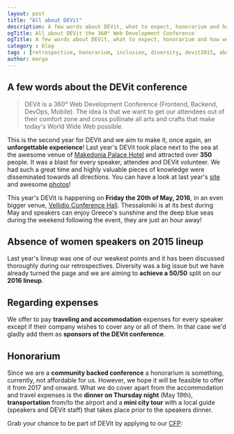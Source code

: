 ```yaml
---
layout: post
title: "All about DEVit"
description: A few words about DEVit, what to expect, honorarium and how we tackle diversity and inclusion
ogTitle: All about DEVit the 360° Web Development Conference
ogTitle: A few words about DEVit, what to expect, honorarium and how we tackle diversity and inclusion
category : blog
tags : [retrospective, honorarium, inclusion, diversity, devit2015, about, mea culpa]
author: marga
---
```



## A few words about the DEVit conference

>DEVit is a 360° Web Development Conference (Frontend, Backend, DevOps, Mobile). The idea is that we want to get our attendees out of their comfort zone and cross pollinate all arts and crafts that make today's World Wide Web possible.

This is the second year for DEVit and we aim to make it, once again, an **unforgettable experience**! Last year's DEVit took place next to the sea at the awesome venue of [Makedonia Palace Hotel](http://www.makedoniapalace.com/) and attracted over **350** people. It was a blast for every speaker, attendee and DEVit volunteer. We had such a great time and highly valuable pieces of knowledge were disseminated towards all directions. You can have a look at last year's [site](http://devitconf.org/2015/) and awesome [photos](https://www.flickr.com/photos/131931106@N08/sets/72157653228840910/)!

This year's DEVit is happening on **Friday the 20th of May, 2016**, in an even bigger venue, [Vellidio Conference Hall](http://profile.helexpo.gr/profile/en/thessaloniki%20vellidis). Thessaloniki is at its best during May and speakers can enjoy Greece's sunshine and the deep blue seas during the weekend following the event, they are just an hour away!

## Absence of women speakers on 2015 lineup

Last year's lineup was one of our weakest points and it has been discussed thoroughly during our retrospectives. Diversity was a big issue but we have already turned the page and we are aiming to **achieve a 50/50** split on our **2016 lineup**.

## Regarding expenses

We offer to pay **traveling and accommodation** expenses for every speaker except if their company wishes to cover any or all of them.  In that case we'd gladly add them as **sponsors of the DEVit conference**.

## Honorarium

Since we are a **community backed conference** a honorarium is something, currently, not affordable for us. However, we hope it will be feasible to offer it from 2017 and onward. What we do cover apart from the accommodation and travel expenses is the **dinner on Thursday night** (May 19th), **transportation** from/to the airport and a **mini city tour** with a local guide (speakers and DEVit staff) that takes place prior to the speakers dinner.

Grab your chance to be part of DEVit by applying to our [CFP](https://docs.google.com/forms/d/1WOPx_vhoXwR4HBYp3HVAkr5OkV-ysiYbWz4WINsCR_Q/viewform?c=0&w=1):
